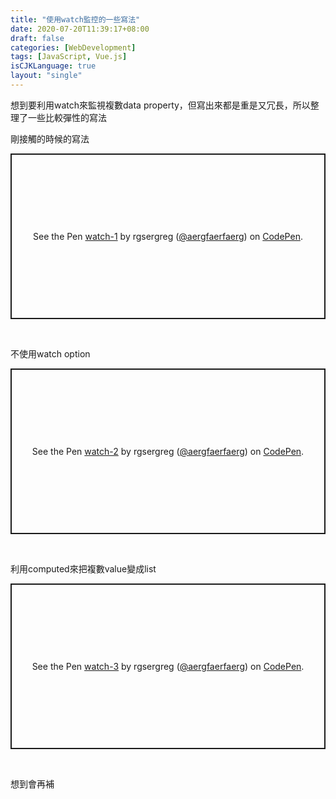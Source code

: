 ```yaml
---
title: "使用watch監控的一些寫法"
date: 2020-07-20T11:39:17+08:00
draft: false
categories: [WebDevelopment]
tags: [JavaScript, Vue.js]
isCJKLanguage: true
layout: "single"
---
```

想到要利用watch來監視複數data property，但寫出來都是重是又冗長，所以整理了一些比較彈性的寫法
<!--more-->
剛接觸的時候的寫法
<p class="codepen" data-height="265" data-theme-id="light" data-default-tab="js,result" data-user="aergfaerfaerg" data-slug-hash="gOaYGRW" style="height: 265px; box-sizing: border-box; display: flex; align-items: center; justify-content: center; border: 2px solid; margin: 1em 0; padding: 1em;" data-pen-title="watch-1">
  <span>See the Pen <a href="https://codepen.io/aergfaerfaerg/pen/gOaYGRW">
  watch-1</a> by rgsergreg (<a href="https://codepen.io/aergfaerfaerg">@aergfaerfaerg</a>)
  on <a href="https://codepen.io">CodePen</a>.</span>
</p>
<script async src="https://static.codepen.io/assets/embed/ei.js"></script>
  
  <br>
  
不使用watch option
<p class="codepen" data-height="265" data-theme-id="light" data-default-tab="js,result" data-user="aergfaerfaerg" data-slug-hash="eYJbmYw" style="height: 265px; box-sizing: border-box; display: flex; align-items: center; justify-content: center; border: 2px solid; margin: 1em 0; padding: 1em;" data-pen-title="watch-2">
  <span>See the Pen <a href="https://codepen.io/aergfaerfaerg/pen/eYJbmYw">
  watch-2</a> by rgsergreg (<a href="https://codepen.io/aergfaerfaerg">@aergfaerfaerg</a>)
  on <a href="https://codepen.io">CodePen</a>.</span>
</p>
<script async src="https://static.codepen.io/assets/embed/ei.js"></script>
  
  <br>
  
利用computed來把複數value變成list
<p class="codepen" data-height="265" data-theme-id="light" data-default-tab="js,result" data-user="aergfaerfaerg" data-slug-hash="rNxoaNX" style="height: 265px; box-sizing: border-box; display: flex; align-items: center; justify-content: center; border: 2px solid; margin: 1em 0; padding: 1em;" data-pen-title="watch-3">
  <span>See the Pen <a href="https://codepen.io/aergfaerfaerg/pen/rNxoaNX">
  watch-3</a> by rgsergreg (<a href="https://codepen.io/aergfaerfaerg">@aergfaerfaerg</a>)
  on <a href="https://codepen.io">CodePen</a>.</span>
</p>
<script async src="https://static.codepen.io/assets/embed/ei.js"></script>
  
  <br>
  
想到會再補